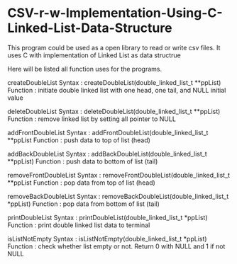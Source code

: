 # CSV-r-w-Implementation-Using-C-Linked-List-Data-Structure
This program could be used as a open library to read or write csv files. It uses C with implementation of Linked List as data structrue

Here will be listed all function uses for the programs.

createDoubleList
Syntax :  createDoubleList(double_linked_list_t **ppList)
Function : initiate double linked list with one head, one tail, and NULL initial value

deleteDoubleList
Syntax :  deleteDoubleList(double_linked_list_t **ppList)
Function : remove linked list by setting all pointer to NULL

addFrontDoubleList
Syntax : addFrontDoubleList(double_linked_list_t **ppList
Function : push data to top of list (head)

addBackDoubleList
Syntax :  addBackDoubleList(double_linked_list_t **ppList)
Function : push data to bottom of list (tail)

removeFrontDoubleList
Syntax : removeFrontDoubleList(double_linked_list_t **ppList
Function : pop data from top of list (head)

removeBackDoubleList
Syntax : removeBackDoubleList(double_linked_list_t *ppList)
Function : pop data from bottom of list (tail)

printDoubleList 
Syntax : printDoubleList(double_linked_list_t *ppList)
Function : print double linked list data to terminal

isListNotEmpty 
Syntax :  isListNotEmpty(double_linked_list_t *ppList)
Function : check whether list empty or not. Return 0 with NULL and 1 if not NULL
